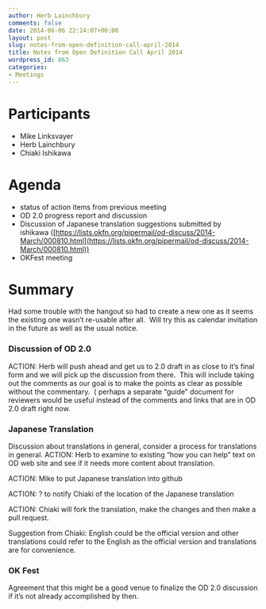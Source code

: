```yaml
---
author: Herb Lainchbury
comments: false
date: 2014-06-06 22:24:07+00:00
layout: post
slug: notes-from-open-definition-call-april-2014
title: Notes from Open Definition Call April 2014
wordpress_id: 863
categories:
- Meetings
---
```


# Participants

* Mike Linksvayer
* Herb Lainchbury
* Chiaki Ishikawa

# Agenda

* status of action items from previous meeting
* OD 2.0 progress report and discussion
* Discussion of Japanese translation suggestions submitted by ishikawa ([https://lists.okfn.org/pipermail/od-discuss/2014-March/000810.html](https://lists.okfn.org/pipermail/od-discuss/2014-March/000810.html))
* OKFest meeting

# Summary

Had some trouble with the hangout so had to create a new one as it seems the existing one wasn’t re-usable after all.  Will try this as calendar invitation in the future as well as the usual notice.

### Discussion of OD 2.0


ACTION: Herb will push ahead and get us to 2.0 draft in as close to it’s final form and we will pick up the discussion from there.  This will include taking out the comments as our goal is to make the points as clear as possible without the commentary.  ( perhaps a separate “guide” document for reviewers would be useful instead of the comments and links that are in OD 2.0 draft right now.


### Japanese Translation

Discussion about translations in general, consider a process for translations in general.
ACTION: Herb to examine to existing “how you can help” text on OD web site and see if it needs more content about translation.

ACTION: Mike to put Japanese translation into github

ACTION: ? to notify Chiaki of the location of the Japanese translation

ACTION: Chiaki will fork the translation, make the changes and then make a pull request.

Suggestion from Chiaki: English could be the official version and other translations could refer to the English as the official version and translations are for convenience.

### OK Fest

Agreement that this might be a good venue to finalize the OD 2.0 discussion if it’s not already accomplished by then.



